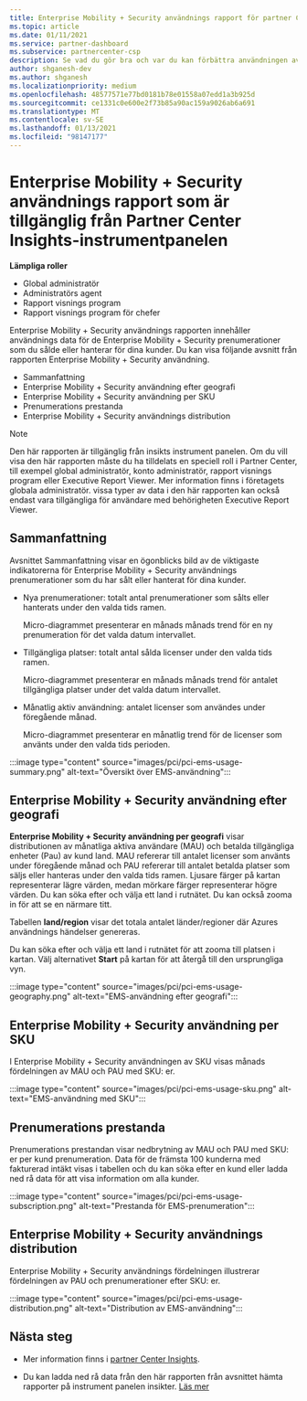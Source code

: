 ```yaml
---
title: Enterprise Mobility + Security användnings rapport för partner Center Insights
ms.topic: article
ms.date: 01/11/2021
ms.service: partner-dashboard
ms.subservice: partnercenter-csp
description: Se vad du gör bra och var du kan förbättra användningen av Enterprise Mobility + Security prenumerationer som du säljer eller hanterar för dina kunder.
author: shganesh-dev
ms.author: shganesh
ms.localizationpriority: medium
ms.openlocfilehash: 48577571e77bd0181b78e01558a07edd1a3b925d
ms.sourcegitcommit: ce1331c0e600e2f73b85a90ac159a9026ab6a691
ms.translationtype: MT
ms.contentlocale: sv-SE
ms.lasthandoff: 01/13/2021
ms.locfileid: "98147177"
---
```

# <a name="enterprise-mobility--security-usage-report-available-from-the-partner-center-insights-dashboard"></a>Enterprise Mobility + Security användnings rapport som är tillgänglig från Partner Center Insights-instrumentpanelen

**Lämpliga roller**
- Global administratör
- Administratörs agent
- Rapport visnings program
- Rapport visnings program för chefer

Enterprise Mobility + Security användnings rapporten innehåller användnings data för de Enterprise Mobility + Security prenumerationer som du sålde eller hanterar för dina kunder. Du kan visa följande avsnitt från rapporten Enterprise Mobility + Security användning.

- Sammanfattning
- Enterprise Mobility + Security användning efter geografi
- Enterprise Mobility + Security användning per SKU
- Prenumerations prestanda
- Enterprise Mobility + Security användnings distribution

 > [!NOTE]
 > Den här rapporten är tillgänglig från insikts instrument panelen. Om du vill visa den här rapporten måste du ha tilldelats en speciell roll i Partner Center, till exempel global administratör, konto administratör, rapport visnings program eller Executive Report Viewer. Mer information finns i företagets globala administratör. vissa typer av data i den här rapporten kan också endast vara tillgängliga för användare med behörigheten Executive Report Viewer.

## <a name="summary"></a>Sammanfattning

Avsnittet Sammanfattning visar en ögonblicks bild av de viktigaste indikatorerna för Enterprise Mobility + Security användnings prenumerationer som du har sålt eller hanterat för dina kunder. 

- Nya prenumerationer: totalt antal prenumerationer som sålts eller hanterats under den valda tids ramen.

   Micro-diagrammet presenterar en månads månads trend för en ny prenumeration för det valda datum intervallet.

- Tillgängliga platser: totalt antal sålda licenser under den valda tids ramen.

   Micro-diagrammet presenterar en månads månads trend för antalet tillgängliga platser under det valda datum intervallet.

- Månatlig aktiv användning: antalet licenser som användes under föregående månad.

   Micro-diagrammet presenterar en månatlig trend för de licenser som använts under den valda tids perioden.

:::image type="content" source="images/pci/pci-ems-usage-summary.png" alt-text="Översikt över EMS-användning":::

## <a name="enterprise-mobility--security-usage-by-geography"></a>Enterprise Mobility + Security användning efter geografi

**Enterprise Mobility + Security användning per geografi** visar distributionen av månatliga aktiva användare (MAU) och betalda tillgängliga enheter (Pau) av kund land. MAU refererar till antalet licenser som använts under föregående månad och PAU refererar till antalet betalda platser som säljs eller hanteras under den valda tids ramen. Ljusare färger på kartan representerar lägre värden, medan mörkare färger representerar högre värden. Du kan söka efter och välja ett land i rutnätet. Du kan också zooma in för att se en närmare titt.

Tabellen **land/region** visar det totala antalet länder/regioner där Azures användnings händelser genereras.

Du kan söka efter och välja ett land i rutnätet för att zooma till platsen i kartan. Välj alternativet **Start** på kartan för att återgå till den ursprungliga vyn.

:::image type="content" source="images/pci/pci-ems-usage-geography.png" alt-text="EMS-användning efter geografi":::

## <a name="enterprise-mobility--security-usage-by-sku"></a>Enterprise Mobility + Security användning per SKU

I Enterprise Mobility + Security användningen av SKU visas månads fördelningen av MAU och PAU med SKU: er.

:::image type="content" source="images/pci/pci-ems-usage-sku.png" alt-text="EMS-användning med SKU":::

## <a name="subscriptions-performance"></a>Prenumerations prestanda

Prenumerations prestandan visar nedbrytning av MAU och PAU med SKU: er per kund prenumeration. Data för de främsta 100 kunderna med fakturerad intäkt visas i tabellen och du kan söka efter en kund eller ladda ned rå data för att visa information om alla kunder.

:::image type="content" source="images/pci/pci-ems-usage-subscription.png" alt-text="Prestanda för EMS-prenumeration":::

## <a name="enterprise-mobility--security-usage-distribution"></a>Enterprise Mobility + Security användnings distribution

Enterprise Mobility + Security användnings fördelningen illustrerar fördelningen av PAU och prenumerationer efter SKU: er.

:::image type="content" source="images/pci/pci-ems-usage-distribution.png" alt-text="Distribution av EMS-användning":::

## <a name="next-steps"></a>Nästa steg

- Mer information finns i [partner Center Insights](partner-center-insights.md).

- Du kan ladda ned rå data från den här rapporten från avsnittet hämta rapporter på instrument panelen insikter. [Läs mer](pci-download-reports.md) 
